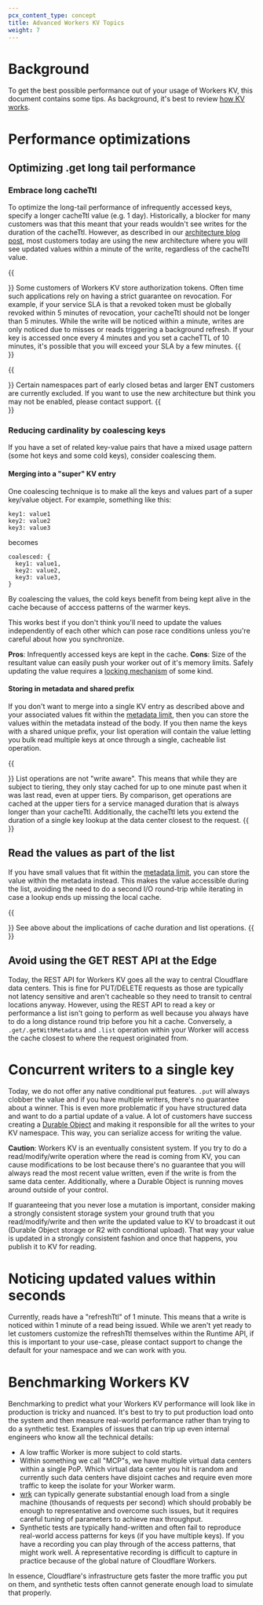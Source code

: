 ```yaml
---
pcx_content_type: concept
title: Advanced Workers KV Topics
weight: 7
---
```


# Background

To get the best possible performance out of your usage of Workers KV, this document contains some tips.
As background, it's best to review [how KV works](/workers/runtime-apis/kv/#writing-data-in-bulk).

# Performance optimizations

## Optimizing .get long tail performance

### Embrace long cacheTtl

To optimize the long-tail performance of infrequently accessed keys, specify a longer cacheTtl value (e.g. 1 day).
Historically, a blocker for many customers was that this meant that your reads wouldn't see writes for the duration of the cacheTtl.
However, as described in our [architecture blog post](https://blog.cloudflare.com/faster-workers-kv-architecture/), most customers today
are using the new architecture where you will see updated values within a minute of the write, regardless of the cacheTtl value.

{{<Aside type="note" header="Security considerations"> }}
Some customers of Workers KV store authorization tokens. Often time such applications rely on having a strict guarantee on revocation.
For example, if your service SLA is that a revoked token must be globally revoked within 5 minutes of revocation, your cacheTtl should
not be longer than 5 minutes. While the write will be noticed within a minute, writes are only noticed due to misses or reads triggering
a background refresh. If your key is accessed once every 4 minutes and you set a cacheTTL of 10 minutes, it's possible that you will
exceed your SLA by a few minutes.
{{</Aside>}}

{{<Aside type="note" header="Availability of long cache TTL noticing writes quickly"> }}
Certain namespaces part of early closed betas and larger ENT customers are currently excluded. If you want to use the new architecture
but think you may not be enabled, please contact support.
{{</Aside>}}

### Reducing cardinality by coalescing keys

If you have a set of related key-value pairs that have a mixed usage pattern (some hot keys and some cold keys), consider
coalescing them.

#### Merging into a "super" KV entry
One coalescing technique is to make all the keys and values part of a super key/value object. For example, something like this:
```
key1: value1
key2: value2
key3: value3
```
becomes
```
coalesced: {
  key1: value1,
  key2: value2,
  key3: value3,
}
```

By coalescing the values, the cold keys benefit from being kept alive in the cache because of acccess patterns of the warmer keys.

This works best if you don't think you'll need to update the values independently of each other which can pose race conditions unless you're
careful about how you synchronize.

**Pros**: Infrequently accessed keys are kept in the cache.
**Cons**: Size of the resultant value can easily push your worker out of it's memory limits. Safely updating the value requires a [locking mechanism](#concurrent-writers) of some kind.

#### Storing in metadata and shared prefix

If you don't want to merge into a single KV entry as described above and your associated values fit within the [metadata limit](/workers/platform/limits/#kv-limits),
then you can store the values within the metadata instead of the body. If you then name the keys with a shared unique prefix, your list operation will contain
the value letting you bulk read multiple keys at once through a single, cacheable list operation.

{{ <Aside type="note" header="List performance note"> }}
List operations are not "write aware". This means that while they are subject to tiering, they only stay cached for up to one minute past when it was last read, even
at upper tiers. By comparison, get operations are cached at the upper tiers for a service managed duration that is always longer than your cacheTtl. Additionally, the cacheTtl
lets you extend the duration of a single key lookup at the data center closest to the request.
{{ </Aside> }}

## Read the values as part of the list

If you have small values that fit within the [metadata limit](/workers/platform/limits/#kv-limits), you can store the value within the metadata instead.
This makes the value accessible during the list, avoiding the need to do a second I/O round-trip while iterating in case a lookup ends up missing the local cache.

{{ <Aside type="note" header="List performance note"> }}
See above about the implications of cache duration and list operations.
{{ </Aside> }}

## Avoid using the GET REST API at the Edge

Today, the REST API for Workers KV goes all the way to central Cloudflare data centers. This is fine for PUT/DELETE requests as
those are typically not latency sensitive and aren't cacheable so they need to transit to central locations anyway. However,
using the REST API to read a key or performance a list isn't going to perform as well because you always have to do a long
distance round trip before you hit a cache. Conversely, a `.get/.getWithMetadata` and `.list` operation within your Worker
will access the cache closest to where the request originated from.

# Concurrent writers to a single key

Today, we do not offer any native conditional put features. `.put` will always clobber the value and if you have multiple
writers, there's no guarantee about a winner. This is even more problematic if you have structured data and want to do a
partial update of a value. A lot of customers have success creating a [Durable Object](/workers/learning/using-durable-objects)
and making it responsible for all the writes to your KV namespace. This way, you can serialize access for writing the value.

**Caution**: Workers KV is an eventually consistent system. If you try to do a read/modify/write operation where the read is
coming from KV, you can cause modifications to be lost because there's no guarantee that you will always read the most recent
value written, even if the write is from the same data center. Additionally, where a Durable Object is running moves around
outside of your control.

If guaranteeing that you never lose a mutation is important, consider making a strongly consistent storage system your
ground truth that you read/modify/write and then write the updated value to KV to broadcast it out (Durable Object storage or
R2 with conditional upload). That way your value is updated in a strongly consistent fashion and once that happens, you publish
it to KV for reading.

# Noticing updated values within seconds

Currently, reads have a "refreshTtl" of 1 minute. This means that a write is noticed within 1 minute of a read being issued.
While we aren't yet ready to let customers customize the refreshTtl themselves within the Runtime API, if this is important
to your use-case, please contact support to change the default for your namespace and we can work with you.

# Benchmarking Workers KV

Benchmarking to predict what your Workers KV performance will look like in production is tricky and nuanced. It's best to try
to put production load onto the system and then measure real-world performance rather than trying to do a synthetic test.
Examples of issues that can trip up even internal engineers who know all the technical details:

* A low traffic Worker is more subject to cold starts.
* Within something we call "MCP"s, we have multiple virtual data centers within a single PoP. Which virtual data center you hit
is random and currently such data centers have disjoint caches and require even more traffic to keep the isolate for your Worker
warm.
* [wrk](https://github.com/wg/wrk) can typically generate substantial enough load from a single machine (thousands of requests
per second) which should probably be enough to representative and overcome such issues, but it requires careful tuning of
parameters to achieve max throughput.
* Synthetic tests are typically hand-written and often fail to reproduce real-world access patterns for keys (if you have multiple keys).
If you have a recording you can play through of the access patterns, that might work well. A representative recording is difficult
to capture in practice because of the global nature of Cloudflare Workers.

In essence, Cloudflare's infrastructure gets faster the more traffic you put on them, and synthetic tests often cannot generate
enough load to simulate that properly.
